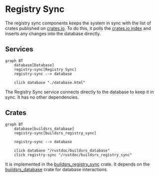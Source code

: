 # Registry Sync

The registry sync components keeps the system in sync with the list of crates
published on [crates.io][]. To do this, it polls the [crates.io
index][crates.io index] and inserts any changes into the database directly.

## Services

```mermaid
graph BT
    database[Database]
    registry-sync[Registry Sync]
    registry-sync --> database

    click database "./database.html"
```

The Registry Sync service connects directly to the database to keep it in sync.
It has no other dependencies.

## Crates

```mermaid
graph BT
    database[buildsrs_database]
    registry-sync[buildsrs_registry_sync]

    registry-sync --> database

    click database "/rustdoc/buildsrs_database"
    click registry-sync "/rustdoc/buildsrs_registry_sync"
```

It is implemented in the [buildsrs_registry_sync][] crate. It depends on the
[buildsrs_database][] crate for database interactions.

[crates.io index]: https://github.com/rust-lang/crates.io-index
[crates.io]: https://crates.io/
[buildsrs_database]: /rustdoc/buildsrs_database
[buildsrs_registry_sync]: /rustdoc/buildsrs_registry_sync
